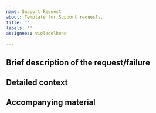 ```yaml
---
name: Support Request
about: Template for Support requests.
title: ''
labels: ''
assignees: violadelbono

---
```


<!--
Use this issue tracking system only for robot maintenance by always indicating the name of your robot:
- either using labels if you're already a contributor,
- or by specifying it while detailing the issue.

Fill in the following sections
-->

## Brief description of the request/failure


## Detailed context


## Accompanying material
<!-- Please attach here any file you may consider useful (pictures, screenshot, logs, etc.). -->
